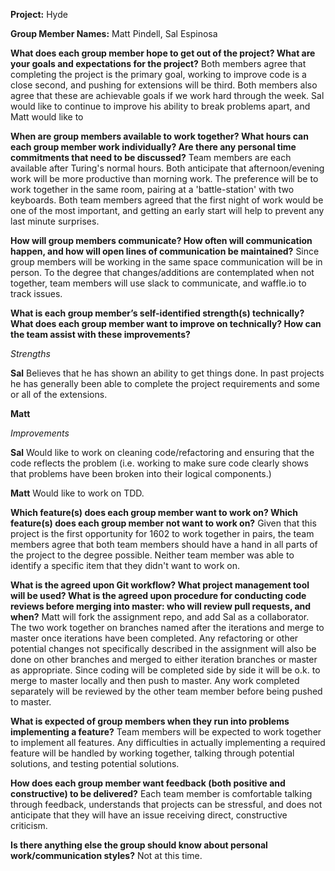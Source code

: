 **Project:** Hyde

**Group Member Names:** Matt Pindell, Sal Espinosa

**What does each group member hope to get out of the project? What are your goals and expectations for the project?**
Both members agree that completing the project is the primary goal, working to improve code is a close second, and pushing for extensions will be third. Both members also agree that these are achievable goals if we work hard through the week.
Sal would like to continue to improve his ability to break problems apart, and Matt would like to

**When are group members available to work together? What hours can each group member work individually? Are there any personal time commitments that need to be discussed?**
Team members are each available after Turing's normal hours. Both anticipate that afternoon/evening work will be more productive than morning work. The preference will be to work together in the same room, pairing at a 'battle-station' with two keyboards. Both team members agreed that the first night of work would be one of the most important, and getting an early start will help to prevent any last minute surprises.

**How will group members communicate? How often will communication happen, and how will open lines of communication be maintained?**
Since group members will be working in the same space communication will be in person. To the degree that changes/additions are contemplated when not together, team members will use slack to communicate, and waffle.io to track issues.

**What is each group member’s self-identified strength(s) technically? What does each group member want to improve on technically? How can the team assist with these improvements?**

*Strengths*

**Sal** Believes that he has shown an ability to get things done. In past projects he has generally been able to complete the project requirements and some or all of the extensions.

**Matt**

*Improvements*

**Sal** Would like to work on cleaning code/refactoring and ensuring that the code reflects the problem (i.e. working to make sure code clearly shows that problems have been broken into their logical components.)

**Matt** Would like to work on TDD.

**Which feature(s) does each group member want to work on? Which feature(s) does each group member not want to work on?**
Given that this project is the first opportunity for 1602 to work together in pairs, the team members agree that both team members should have a hand in all parts of the project to the degree possible. Neither team member was able to identify a specific item that they didn't want to work on.

**What is the agreed upon Git workflow? What project management tool will be used? What is the agreed upon procedure for conducting code reviews before merging into master: who will review pull requests, and when?**
Matt will fork the assignment repo, and add Sal as a collaborator. The two work together on branches named after the iterations and merge to master once iterations have been completed. Any refactoring or other potential changes not specifically described in the assignment will also be done on other branches and merged to either iteration branches or master as appropriate. Since coding will be completed side by side it will be o.k. to merge to master locally and then push to master. Any work completed separately will be reviewed by the other team member before being pushed to master.

**What is expected of group members when they run into problems implementing a feature?**
Team members will be expected to work together to implement all features. Any difficulties in actually implementing a required feature will be handled by working together, talking through potential solutions, and testing potential solutions.

**How does each group member want feedback (both positive and constructive) to be delivered?**
Each team member is comfortable talking through feedback, understands that projects can be stressful, and does not anticipate that they will have an issue receiving direct, constructive criticism.

**Is there anything else the group should know about personal work/communication styles?**
Not at this time.
